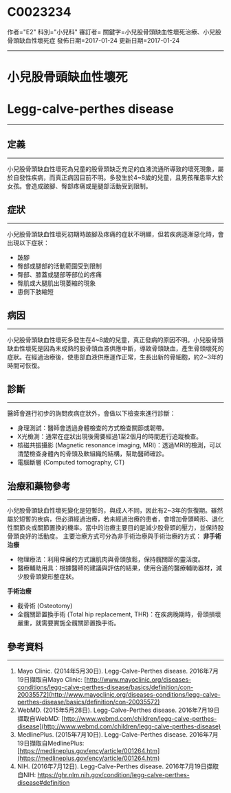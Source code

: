 # C0023234
作者="E2"
科別="小兒科"
審訂者=
關鍵字=小兒股骨頭缺血性壞死治療、小兒股骨頭缺血性壞死症
發佈日期=2017-01-24
更新日期=2017-01-24

----------
# 小兒股骨頭缺血性壞死 
# Legg-calve-perthes disease
----------
## 定義
----------

小兒股骨頭缺血性壞死為兒童的股骨頭缺乏充足的血液流通所導致的壞死現象，屬於自發性疾病，而真正病因目前不明。多發生於4~8歲的兒童，且男孩罹患率大於女孩。會造成跛腳、臀部疼痛或是腿部活動受到限制。 

## 症狀
----------

小兒股骨頭缺血性壞死初期時跛腳及疼痛的症狀不明顯，但若疾病逐漸惡化時，會出現以下症狀：

- 跛腳
- 臀部或腿部的活動範圍受到限制
- 臀部、膝蓋或腿部等部位的疼痛
- 臀肌或大腿肌出現萎縮的現象
- 患側下肢縮短 
## 病因
----------

小兒股骨頭缺血性壞死多發生在4~8歲的兒童，真正發病的原因不明。小兒股骨頭缺血性壞死是因為未成熟的股骨頭血液供應中斷，導致骨頭缺血，產生骨頭壞死的症狀。在經過治療後，使患部血液供應運作正常，生長出新的骨細胞，約2~3年的時間可恢復。 

## 診斷
----------

醫師會進行初步的詢問疾病症狀外，會做以下檢查來進行診斷：

- 身理測試：醫師會透過身體檢查的方式檢查關節或韌帶。
- X光檢測：通常在症狀出現後需要經過1至2個月的時間進行追蹤檢查。
- 核磁共振攝影 (Magnetic resonance imaging, MRI)：透過MRI的檢測，可以清楚檢查身體內的骨頭及軟組織的結構，幫助醫師確診。
- 電腦斷層 (Computed tomography, CT) 
## 治療和藥物參考
----------

小兒股骨頭缺血性壞死變化是短暫的，與成人不同，因此有2~3年的恢復期。雖然屬於短暫的疾病，但必須經過治療，若未經過治療的患者，會增加骨頭畸形、退化性關節炎或關節置換的機率。當中的治療主要目的是減少股骨頭的壓力，並保持股骨頭良好的活動度。
主要治療方式可分為非手術治療與手術治療的方式：
**非手術治療**

- 物理療法：利用伸展的方式讓肌肉與骨頭放鬆，保持髖關節的靈活度。
- 醫療輔助用具：根據醫師的建議與評估的結果，使用合適的醫療輔助器材，減少股骨頭變形整症狀。

**手術治療**

- 截骨術 (Osteotomy)
- 全髖關節置換手術 (Total hip replacement, THR)：在疾病晚期時，骨頭損壞嚴重，就需要實施全髖關節置換手術。 
## 參考資料
----------
1. Mayo Clinic. (2014年5月30日). Legg-Calve-Perthes disease. 2016年7月19日擷取自Mayo Clinic:
  [http://www.mayoclinic.org/diseases-conditions/legg-calve-perthes-disease/basics/definition/con-20035572](http://www.mayoclinic.org/diseases-conditions/legg-calve-perthes-disease/basics/definition/con-20035572)
2. WebMD. (2015年5月28日). Legg-Calve-Perthes disease. 2016年7月19日擷取自WebMD:
  [http://www.webmd.com/children/legg-calve-perthes-disease](http://www.webmd.com/children/legg-calve-perthes-disease)
3. MedlinePlus. (2015年7月10日). Legg-Calve-Perthes disease. 2016年7月19日擷取自MedlinePlus:
  [https://medlineplus.gov/ency/article/001264.htm](https://medlineplus.gov/ency/article/001264.htm)
4. NIH. (2016年7月12日). Legg-Calve-Perthes disease. 2016年7月19日擷取自NIH:
  https://ghr.nlm.nih.gov/condition/legg-calve-perthes-disease#definition

